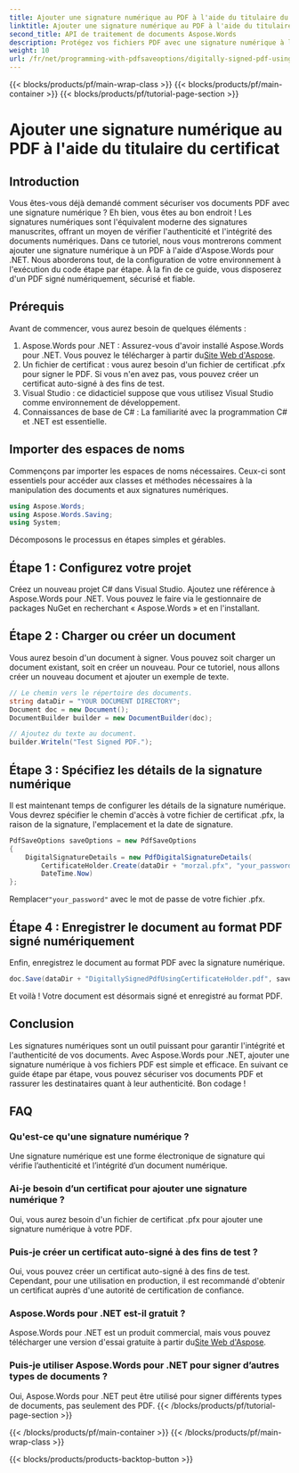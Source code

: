 ```yaml
---
title: Ajouter une signature numérique au PDF à l'aide du titulaire du certificat
linktitle: Ajouter une signature numérique au PDF à l'aide du titulaire du certificat
second_title: API de traitement de documents Aspose.Words
description: Protégez vos fichiers PDF avec une signature numérique à l'aide d'Aspose.Words pour .NET. Suivez ce guide étape par étape pour ajouter une signature numérique à vos PDF sans effort.
weight: 10
url: /fr/net/programming-with-pdfsaveoptions/digitally-signed-pdf-using-certificate-holder/
---
```


{{< blocks/products/pf/main-wrap-class >}}
{{< blocks/products/pf/main-container >}}
{{< blocks/products/pf/tutorial-page-section >}}

# Ajouter une signature numérique au PDF à l'aide du titulaire du certificat

## Introduction

Vous êtes-vous déjà demandé comment sécuriser vos documents PDF avec une signature numérique ? Eh bien, vous êtes au bon endroit ! Les signatures numériques sont l'équivalent moderne des signatures manuscrites, offrant un moyen de vérifier l'authenticité et l'intégrité des documents numériques. Dans ce tutoriel, nous vous montrerons comment ajouter une signature numérique à un PDF à l'aide d'Aspose.Words pour .NET. Nous aborderons tout, de la configuration de votre environnement à l'exécution du code étape par étape. À la fin de ce guide, vous disposerez d'un PDF signé numériquement, sécurisé et fiable.

## Prérequis

Avant de commencer, vous aurez besoin de quelques éléments :

1.  Aspose.Words pour .NET : Assurez-vous d'avoir installé Aspose.Words pour .NET. Vous pouvez le télécharger à partir du[Site Web d'Aspose](https://releases.aspose.com/words/net/).
2. Un fichier de certificat : vous aurez besoin d'un fichier de certificat .pfx pour signer le PDF. Si vous n'en avez pas, vous pouvez créer un certificat auto-signé à des fins de test.
3. Visual Studio : ce didacticiel suppose que vous utilisez Visual Studio comme environnement de développement.
4. Connaissances de base de C# : La familiarité avec la programmation C# et .NET est essentielle.

## Importer des espaces de noms

Commençons par importer les espaces de noms nécessaires. Ceux-ci sont essentiels pour accéder aux classes et méthodes nécessaires à la manipulation des documents et aux signatures numériques.

```csharp
using Aspose.Words;
using Aspose.Words.Saving;
using System;
```

Décomposons le processus en étapes simples et gérables.

## Étape 1 : Configurez votre projet

Créez un nouveau projet C# dans Visual Studio. Ajoutez une référence à Aspose.Words pour .NET. Vous pouvez le faire via le gestionnaire de packages NuGet en recherchant « Aspose.Words » et en l'installant.

## Étape 2 : Charger ou créer un document

Vous aurez besoin d'un document à signer. Vous pouvez soit charger un document existant, soit en créer un nouveau. Pour ce tutoriel, nous allons créer un nouveau document et ajouter un exemple de texte.

```csharp
// Le chemin vers le répertoire des documents.
string dataDir = "YOUR DOCUMENT DIRECTORY";
Document doc = new Document();
DocumentBuilder builder = new DocumentBuilder(doc);

// Ajoutez du texte au document.
builder.Writeln("Test Signed PDF.");
```

## Étape 3 : Spécifiez les détails de la signature numérique

Il est maintenant temps de configurer les détails de la signature numérique. Vous devrez spécifier le chemin d'accès à votre fichier de certificat .pfx, la raison de la signature, l'emplacement et la date de signature.

```csharp
PdfSaveOptions saveOptions = new PdfSaveOptions
{
    DigitalSignatureDetails = new PdfDigitalSignatureDetails(
        CertificateHolder.Create(dataDir + "morzal.pfx", "your_password"), "reason", "location",
        DateTime.Now)
};
```

 Remplacer`"your_password"` avec le mot de passe de votre fichier .pfx.

## Étape 4 : Enregistrer le document au format PDF signé numériquement

Enfin, enregistrez le document au format PDF avec la signature numérique.

```csharp
doc.Save(dataDir + "DigitallySignedPdfUsingCertificateHolder.pdf", saveOptions);
```

Et voilà ! Votre document est désormais signé et enregistré au format PDF.

## Conclusion

Les signatures numériques sont un outil puissant pour garantir l'intégrité et l'authenticité de vos documents. Avec Aspose.Words pour .NET, ajouter une signature numérique à vos fichiers PDF est simple et efficace. En suivant ce guide étape par étape, vous pouvez sécuriser vos documents PDF et rassurer les destinataires quant à leur authenticité. Bon codage !

## FAQ

### Qu'est-ce qu'une signature numérique ?
Une signature numérique est une forme électronique de signature qui vérifie l’authenticité et l’intégrité d’un document numérique.

### Ai-je besoin d’un certificat pour ajouter une signature numérique ?
Oui, vous aurez besoin d'un fichier de certificat .pfx pour ajouter une signature numérique à votre PDF.

### Puis-je créer un certificat auto-signé à des fins de test ?
Oui, vous pouvez créer un certificat auto-signé à des fins de test. Cependant, pour une utilisation en production, il est recommandé d'obtenir un certificat auprès d'une autorité de certification de confiance.

### Aspose.Words pour .NET est-il gratuit ?
 Aspose.Words pour .NET est un produit commercial, mais vous pouvez télécharger une version d'essai gratuite à partir du[Site Web d'Aspose](https://releases.aspose.com/).

### Puis-je utiliser Aspose.Words pour .NET pour signer d’autres types de documents ?
Oui, Aspose.Words pour .NET peut être utilisé pour signer différents types de documents, pas seulement des PDF.
{{< /blocks/products/pf/tutorial-page-section >}}

{{< /blocks/products/pf/main-container >}}
{{< /blocks/products/pf/main-wrap-class >}}

{{< blocks/products/products-backtop-button >}}

